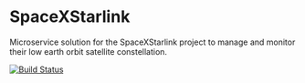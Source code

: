 # SpaceXStarlink
 Microservice solution for the SpaceXStarlink project to manage
and monitor their low earth orbit satellite constellation. 

[![Build Status](https://dev.azure.com/nuwangamlath/SpaceXStarlink/_apis/build/status/NuwanGamlath.SpaceXStarlink?branchName=main)](https://dev.azure.com/nuwangamlath/SpaceXStarlink/_build/latest?definitionId=1&branchName=main)